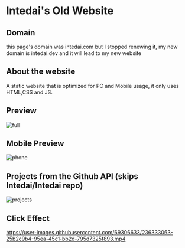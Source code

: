 # Intedai's  Old Website
## Domain
this page's domain was intedai.com but I stopped renewing it, my new domain is intedai.dev and it will lead to my new website

## About the website
A static website that is optimized for PC and Mobile usage, it only uses HTML,CSS and JS.  

## Preview
![full](https://user-images.githubusercontent.com/69306633/236333034-9b8e4415-df72-4ff0-9bfd-b00bdc3957e9.png)

## Mobile Preview
![phone](https://user-images.githubusercontent.com/69306633/236333139-556c93eb-d637-43c7-ac19-5fb7f6181655.png)

## Projects from the Github API (skips Intedai/Intedai repo)
![projects](https://user-images.githubusercontent.com/69306633/236333287-c15dec19-a80a-47ad-a8c6-4d6f068494c0.png)

## Click Effect
https://user-images.githubusercontent.com/69306633/236333063-25b2c9b4-95ea-45c1-bb2d-795d7325f893.mp4
